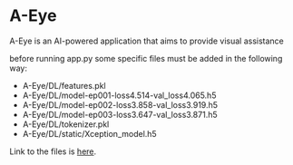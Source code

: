 # A-Eye
A-Eye is an AI-powered application that aims to provide visual assistance

before running app.py some specific files must be added in the following way:
- A-Eye/DL/features.pkl
- A-Eye/DL/model-ep001-loss4.514-val_loss4.065.h5
- A-Eye/DL/model-ep002-loss3.858-val_loss3.919.h5
- A-Eye/DL/model-ep003-loss3.647-val_loss3.871.h5
- A-Eye/DL/tokenizer.pkl
- A-Eye/DL/static/Xception_model.h5


Link to the files is [here](https://drive.google.com/drive/u/0/folders/1vzTwutUHE5DkhD44sLmkAvZVVKEbBOkI).
